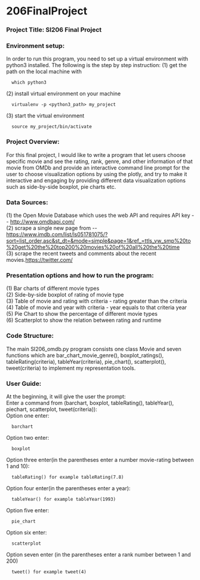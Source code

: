 # 206FinalProject
### Project Title: SI206 Final Project <br />
### Environment setup:
In order to run this program, you need to set up a virtual environment with
python3 installed. The following is the step by step instruction:
(1) get the path on the local machine with
```
  which python3
```
(2) install virtual environment on your machine
```
  virtualenv -p <python3_path> my_project
```
(3) start the virtual environment
```
  source my_project/bin/activate
```


### Project Overview:
For this final project, I would like to write a program that let users choose specific movie and see the rating, rank, genre, and other information of that movie from OMDb and provide an interactive command line prompt for the user to choose visualization options by using the plotly, and try to make it interactive and engaging by providing different data visualization options such as side-by-side boxplot, pie charts etc. <br />
### Data Sources:
(1) the Open Movie Database which uses the web API and requires API key -- http://www.omdbapi.com/ <br />
(2) scrape a single new page from -- https://www.imdb.com/list/ls051781075/?sort=list_order,asc&st_dt=&mode=simple&page=1&ref_=ttls_vw_smp%20to%20get%20the%20top200%20movies%20of%20all%20the%20time <br />
(3) scrape the recent tweets and comments about the recent movies.https://twitter.com/   <br />

### Presentation options and how to run the program:
(1) Bar charts of different movie types <br />
(2) Side-by-side boxplot of rating of movie type <br />
(3) Table of movie and rating with criteria - rating greater than the criteria <br />
(4) Table of movie and year with criteria - year equals to that criteria year <br />
(5) Pie Chart to show the percentage of different movie types <br />
(6) Scatterplot to show the relation between rating and runtime <br />

### Code Structure:
The main SI206_omdb.py program consists one class Movie and seven functions which are bar_chart_movie_genre(), boxplot_ratings(), tableRating(criteria), tableYear(criteria), pie_chart(),
scatterplot(), tweet(criteria) to implement my representation tools.

### User Guide:
At the beginning, it will give the user the prompt: <br />
Enter a command from (barchart, boxplot, tableRating(), tableYear(), piechart, scatterplot, tweet(criteria)):  <br />
Option one enter:
```
  barchart
```
Option two enter:
```
  boxplot
```
Option three enter(in the parentheses enter a number movie-rating between 1 and 10):
```
  tableRating() for example tableRating(7.8)
```
Option four enter(in the parentheses enter a year):
```
  tableYear() for example tableYear(1993)
```
Option five enter:
```
  pie_chart
```

Option six enter:
```
  scatterplot
```

Option seven enter (in the parentheses enter a rank number between 1 and 200)
```
  tweet() for example tweet(4)
```
